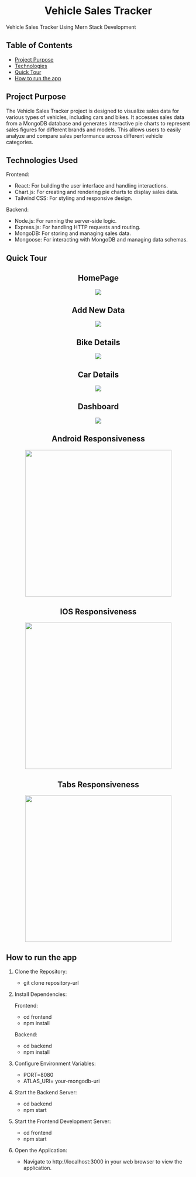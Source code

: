<h1 align="center">Vehicle Sales Tracker</h1>

Vehicle Sales Tracker Using Mern Stack Development

## Table of Contents

- [Project Purpose](#project-purpose)
- [Technologies](#technologies)
- [Quick Tour](#quick-tour)
- [How to run the app](#how-to-run-the-app)

## Project Purpose

The Vehicle Sales Tracker project is designed to visualize sales data for various types of vehicles, including cars and bikes. It accesses sales data from a MongoDB database and generates interactive pie charts to represent sales figures for different brands and models. This allows users to easily analyze and compare sales performance across different vehicle categories.

## Technologies Used
 Frontend:
- React: For building the user interface and handling interactions.
- Chart.js: For creating and rendering pie charts to display sales data.
- Tailwind CSS: For styling and responsive design.

Backend:
- Node.js: For running the server-side logic.
- Express.js: For handling HTTP requests and routing.
- MongoDB: For storing and managing sales data.
- Mongoose: For interacting with MongoDB and managing data schemas.

## Quick Tour

<h2 align="center">HomePage</h2>
<p align="center">
    <img src="./images/LandingPage.jpeg">
</p>

<h2 align="center">Add New Data</h2>
<p align="center">
    <img src="./images/addNew.jpeg">
</p>

<h2 align="center">Bike Details</h2>
<p align="center">
    <img src="./images/bikeSales.jpeg">
</p>

<h2 align="center">Car Details</h2>
<p align="center">
    <img src="./images/carSales.jpeg">
</p>

<h2 align="center">Dashboard</h2>
<p align="center">
    <img src="./images/Dashboard.jpeg">
</p>

<h2 align="center">Android Responsiveness</h2>
<p align="center">
    <img src="./images/andriod.jpeg" height="400">
    
</p>

<h2 align="center">IOS Responsiveness</h2>
<p align="center">
    <img src="./images/responsive2.jpeg" height="400">
</p>

<h2 align="center">Tabs Responsiveness</h2>
<p align="center">
    <img src="./images/tab.jpeg" height="400">
</p>

## How to run the app

1. Clone the Repository:
    - git clone repository-url
2. Install Dependencies:

   Frontend:
     - cd frontend
     - npm install

   Backend:
     - cd backend
     - npm install

3. Configure Environment Variables:
     - PORT=8080
     - ATLAS_URI= your-mongodb-uri

4. Start the Backend Server:
     - cd backend
     - npm start

5. Start the Frontend Development Server:
     - cd frontend
     - npm start

6. Open the Application:
     - Navigate to http://localhost:3000 in your web browser to view the application.
